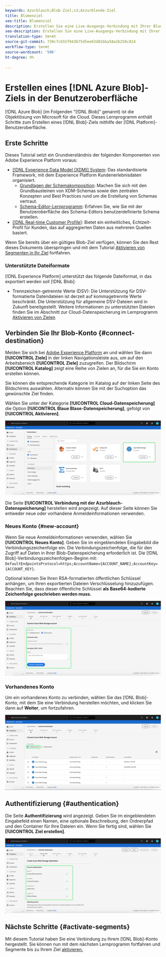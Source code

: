 ```yaml
---
keywords: Azurblauch;Blob-Ziel;s3;Azzurblende-Ziel
title: Blumenziel
seo-title: Blumenziel
description: Erstellen Sie eine Live-Ausgangs-Verbindung mit Ihrer Blue Blob-Datenspeicherung, um in regelmäßigen Abständen tabulatorgetrennte oder CSV-Datendateien aus Adobe Experience Platform zu exportieren.
seo-description: Erstellen Sie eine Live-Ausgangs-Verbindung mit Ihrer Blue Blob-Datenspeicherung, um in regelmäßigen Abständen tabulatorgetrennte oder CSV-Datendateien aus Adobe Experience Platform zu exportieren.
translation-type: tm+mt
source-git-commit: 739c7cb55f943675d5ee63d81bba58a2b250c814
workflow-type: tm+mt
source-wordcount: '506'
ht-degree: 9%

---
```



# Erstellen eines [!DNL Azure Blob]-Ziels in der Benutzeroberfläche

[!DNL Azure Blob] (im Folgenden &quot;[!DNL Blob]&quot; genannt) ist die Objektlösung von Microsoft für die Cloud. Dieses Lernprogramm enthält Schritte zum Erstellen eines [!DNL Blob]-Ziels mithilfe der [!DNL Platform]-Benutzeroberfläche.

## Erste Schritte

Dieses Tutorial setzt ein Grundverständnis der folgenden Komponenten von Adobe Experience Platform voraus:

- [[!DNL Experience Data Model (XDM)] System](../../../xdm/home.md): Das standardisierte Framework, mit dem Experience Platform Kundenerlebnisdaten organisiert.
   - [Grundlagen der Schemakomposition](../../../xdm/schema/composition.md): Machen Sie sich mit den Grundbausteinen von XDM-Schemas sowie den zentralen Konzepten und Best Practices rund um die Erstellung von Schemas vertraut.
   - [Schema-Editor-Lernprogramm](../../../xdm/tutorials/create-schema-ui.md): Erfahren Sie, wie Sie mit der Benutzeroberfläche des Schema-Editors benutzerdefinierte Schema erstellen.
- [[!DNL Real-time Customer Profile]](../../../profile/home.md): Bietet ein einheitliches, Echtzeit-Profil für Kunden, das auf aggregierten Daten aus mehreren Quellen basiert.

Wenn Sie bereits über ein gültiges Blob-Ziel verfügen, können Sie den Rest dieses Dokuments überspringen und mit dem Tutorial [Aktivieren von Segmenten in Ihr Ziel](../../ui/activate-destinations.md) fortfahren.

### Unterstützte Dateiformate

[!DNL Experience Platform] unterstützt das folgende Dateiformat, in das exportiert werden soll  [!DNL Blob]:

- Trennzeichen-getrennte Werte (DSV): Die Unterstützung für DSV-formatierte Datendateien ist derzeit auf kommagetrennte Werte beschränkt. Die Unterstützung für allgemeine DSV-Dateien wird in Zukunft bereitgestellt. Weitere Informationen zu unterstützten Dateien finden Sie im Abschnitt zur Cloud-Datenspeicherung im Lernprogramm [Aktivieren von Zielen](../../ui/activate-destinations.md#esp-and-cloud-storage)

## Verbinden Sie Ihr Blob-Konto {#connect-destination}

Melden Sie sich bei [Adobe Experience Platform](https://platform.adobe.com) an und wählen Sie dann **[!UICONTROL Ziele]** in der linken Navigationsleiste aus, um auf den Arbeitsbereich **[!UICONTROL Ziele]** zuzugreifen. Der Bildschirm **[!UICONTROL Katalog]** zeigt eine Reihe von Zielen an, für die Sie ein Konto erstellen können.

Sie können die entsprechende Kategorie im Katalog auf der linken Seite des Bildschirms auswählen. Alternativ können Sie mit der Suchoption das gewünschte Ziel finden.

Wählen Sie unter der Kategorie **[!UICONTROL Cloud-Datenspeicherung]** die Option **[!UICONTROL Blaue Blase-Datenspeicherung]**, gefolgt von **[!UICONTROL Aktivieren]**.

![Katalog](../../assets/catalog/cloud-storage/blob/catalog.png)

Die Seite **[!UICONTROL Verbindung mit der Azurblauch-Datenspeicherung]** herstellen wird angezeigt. Auf dieser Seite können Sie entweder neue oder vorhandene Anmeldeinformationen verwenden.

### Neues Konto {#new-account}

Wenn Sie neue Anmeldeinformationen verwenden, wählen Sie **[!UICONTROL Neues Konto]**. Geben Sie im eingeblendeten Eingabebild die Verbindungszeichenfolge ein. Die Verbindungszeichenfolge, die für den Zugriff auf Daten in Ihrer Blob-Datenspeicherung erforderlich ist. Die [!DNL Blob]-Verbindungszeichenfolgen-Beginn mit: `DefaultEndpointsProtocol=https;AccountName={ACCOUNT_NAME};AccountKey={ACCOUNT_KEY}`.

Optional können Sie Ihren RSA-formatierten öffentlichen Schlüssel anhängen, um Ihren exportierten Dateien Verschlüsselung hinzuzufügen. Beachten Sie, dass dieser öffentliche Schlüssel **als Base64-kodierte Zeichenfolge geschrieben werden muss.**

![Neues Konto](../../assets/catalog/cloud-storage/blob/new.png)

### Vorhandenes Konto

Um ein vorhandenes Konto zu verbinden, wählen Sie das [!DNL Blob]-Konto, mit dem Sie eine Verbindung herstellen möchten, und klicken Sie dann auf **Weiter**, um fortzufahren.

![Vorhandenes Konto](../../assets/catalog/cloud-storage/blob/existing.png)

## Authentifizierung {#authentication}

Die Seite **Authentifizierung** wird angezeigt. Geben Sie im eingeblendeten Eingabefeld einen Namen, eine optionale Beschreibung, den Ordnerpfad und den Container für Ihre Dateien ein. Wenn Sie fertig sind, wählen Sie **[!UICONTROL Ziel erstellen]**.

![Authentifizierung](../../assets/catalog/cloud-storage/blob/authentication.png)

## Nächste Schritte {#activate-segments}

Mit diesem Tutorial haben Sie eine Verbindung zu Ihrem [!DNL Blob]-Konto hergestellt. Sie können nun mit dem nächsten Lernprogramm fortfahren und Segmente bis zu Ihrem Ziel [aktivieren.](../../ui/activate-destinations.md)
